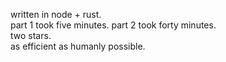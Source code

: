 written in node + rust. <br>
part 1 took five minutes. part 2 took forty minutes. <br>
two stars. <br>
as efficient as humanly possible.
